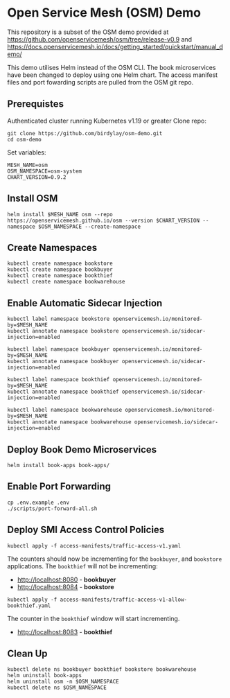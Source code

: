 # Open Service Mesh (OSM) Demo

This repository is a subset of the OSM demo provided at https://github.com/openservicemesh/osm/tree/release-v0.9 and https://docs.openservicemesh.io/docs/getting_started/quickstart/manual_demo/

This demo utilises Helm instead of the OSM CLI.   The book microservices have been changed to deploy using one Helm chart.  The access manifest files and port fowarding scripts are pulled from the OSM git repo.

## Prerequistes

Authenticated cluster running Kubernetes v1.19 or greater
Clone repo:

    git clone https://github.com/birdylay/osm-demo.git
    cd osm-demo

Set variables:

    MESH_NAME=osm
    OSM_NAMESPACE=osm-system
    CHART_VERSION=0.9.2

## Install OSM

    helm install $MESH_NAME osm --repo https://openservicemesh.github.io/osm --version $CHART_VERSION --namespace $OSM_NAMESPACE --create-namespace

## Create Namespaces

    kubectl create namespace bookstore
    kubectl create namespace bookbuyer
    kubectl create namespace bookthief
    kubectl create namespace bookwarehouse

## Enable Automatic Sidecar Injection

    kubectl label namespace bookstore openservicemesh.io/monitored-by=$MESH_NAME
    kubectl annotate namespace bookstore openservicemesh.io/sidecar-injection=enabled
    
    kubectl label namespace bookbuyer openservicemesh.io/monitored-by=$MESH_NAME
    kubectl annotate namespace bookbuyer openservicemesh.io/sidecar-injection=enabled
    
    kubectl label namespace bookthief openservicemesh.io/monitored-by=$MESH_NAME
    kubectl annotate namespace bookthief openservicemesh.io/sidecar-injection=enabled
    
    kubectl label namespace bookwarehouse openservicemesh.io/monitored-by=$MESH_NAME
    kubectl annotate namespace bookwarehouse openservicemesh.io/sidecar-injection=enabled

## Deploy Book Demo Microservices

    helm install book-apps book-apps/

## Enable Port Forwarding

    cp .env.example .env
    ./scripts/port-forward-all.sh


## Deploy SMI Access Control Policies

    kubectl apply -f access-manifests/traffic-access-v1.yaml

The counters should now be incrementing for the  `bookbuyer`, and  `bookstore`  applications.  The `bookthief` will not be incrementing:

-   [http://localhost:8080](http://localhost:8080/)  -  **bookbuyer**
-   [http://localhost:8084](http://localhost:8084/)  -  **bookstore**


```kubectl apply -f access-manifests/traffic-access-v1-allow-bookthief.yaml```

The counter in the  `bookthief`  window will start incrementing.

-   [http://localhost:8083](http://localhost:8083/)  -  **bookthief**


## Clean Up

    kubectl delete ns bookbuyer bookthief bookstore bookwarehouse
    helm uninstall book-apps
    helm uninstall osm -n $OSM_NAMESPACE
    kubectl delete ns $OSM_NAMESPACE
